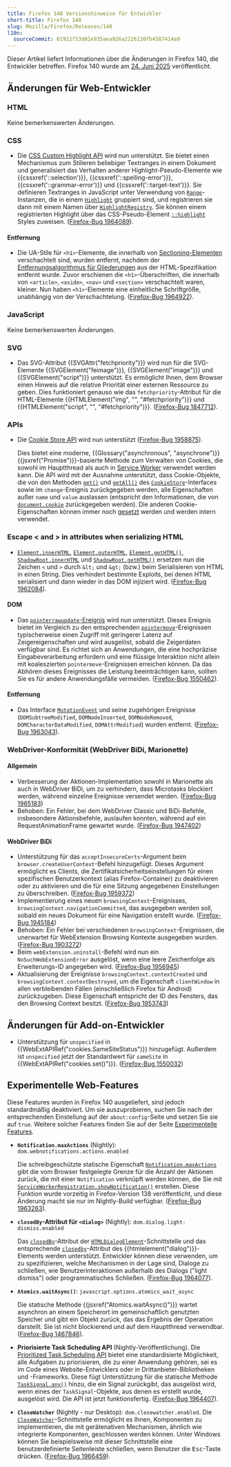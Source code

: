 ```yaml
---
title: Firefox 140 Versionshinweise für Entwickler
short-title: Firefox 140
slug: Mozilla/Firefox/Releases/140
l10n:
  sourceCommit: 61912f53d01e935aea926a2226130fb4587414a9
---
```


Dieser Artikel liefert Informationen über die Änderungen in Firefox 140, die Entwickler betreffen. Firefox 140 wurde am [24. Juni 2025](https://whattrainisitnow.com/release/?version=140) veröffentlicht.

## Änderungen für Web-Entwickler

### HTML

Keine bemerkenswerten Änderungen.

### CSS

- Die [CSS Custom Highlight API](/de/docs/Web/API/CSS_Custom_Highlight_API) wird nun unterstützt. Sie bietet einen Mechanismus zum Stilieren beliebiger Textranges in einem Dokument und generalisiert das Verhalten anderer Highlight-Pseudo-Elemente wie {{cssxref('::selection')}}, {{cssxref('::spelling-error')}}, {{cssxref('::grammar-error')}} und {{cssxref('::target-text')}}.
  Sie definieren Textranges in JavaScript unter Verwendung von [`Range`](/de/docs/Web/API/Range)-Instanzen, die in einem [`Highlight`](/de/docs/Web/API/Highlight) gruppiert sind, und registrieren sie dann mit einem Namen über [`HighlightRegistry`](/de/docs/Web/API/HighlightRegistry).
  Sie können einem registrierten Highlight über das CSS-Pseudo-Element [`::highlight`](/de/docs/Web/CSS/::highlight) Styles zuweisen. ([Firefox-Bug 1964089](https://bugzil.la/1964089)).

#### Entfernung

- Die UA-Stile für `<h1>`-Elemente, die innerhalb von [Sectioning-Elementen](/de/docs/Web/HTML/Guides/Content_categories#sectioning_content) verschachtelt sind, wurden entfernt, nachdem der [Entfernungsalgorithmus für Gliederungen](https://github.com/whatwg/html/pull/7829) aus der HTML-Spezifikation entfernt wurde. Zuvor erschienen die `<h1>`-Überschriften, die innerhalb von `<article>`, `<aside>`, `<nav>` und `<section>` verschachtelt waren, kleiner. Nun haben `<h1>`-Elemente eine einheitliche Schriftgröße, unabhängig von der Verschachtelung. ([Firefox-Bug 1964922](https://bugzil.la/1964922)).

### JavaScript

Keine bemerkenswerten Änderungen.

### SVG

- Das SVG-Attribut {{SVGAttr("fetchpriority")}} wird nun für die SVG-Elemente {{SVGElement("feimage")}}, {{SVGElement("image")}} und {{SVGElement("script")}} unterstützt. Es ermöglicht Ihnen, dem Browser einen Hinweis auf die relative Priorität einer externen Ressource zu geben. Dies funktioniert genauso wie das `fetchpriority`-Attribut für die HTML-Elemente {{HTMLElement("img", "", "#fetchpriority")}} und {{HTMLElement("script", "", "#fetchpriority")}}. ([Firefox-Bug 1847712](https://bugzil.la/1847712)).

### APIs

- Die [Cookie Store API](/de/docs/Web/API/Cookie_Store_API) wird nun unterstützt ([Firefox-Bug 1958875](https://bugzil.la/1958875)).

  Dies bietet eine moderne, {{Glossary("asynchronous", "asynchrone")}} {{jsxref("Promise")}}-basierte Methode zum Verwalten von Cookies, die sowohl im Hauptthread als auch in [Service Worker](/de/docs/Web/API/Service_Worker_API) verwendet werden kann.
  Die API wird mit der Ausnahme unterstützt, dass Cookie-Objekte, die von den Methoden [`get()`](/de/docs/Web/API/CookieStore/get) und [`getAll()`](/de/docs/Web/API/CookieStore/getAll) des [`CookieStore`](/de/docs/Web/API/CookieStore)-Interfaces sowie im `change`-Ereignis zurückgegeben werden, alle Eigenschaften außer `name` und `value` auslassen (entspricht den Informationen, die von [`document.cookie`](/de/docs/Web/API/Document/cookie) zurückgegeben werden). Die anderen Cookie-Eigenschaften können immer noch [gesetzt](/de/docs/Web/API/CookieStore/set) werden und werden intern verwendet.

### Escape < and > in attributes when serializing HTML

- [`Element.innerHTML`](/de/docs/Web/API/Element/innerHTML), [`Element.outerHTML`](/de/docs/Web/API/Element/outerHTML), [`Element.getHTML()`](/de/docs/Web/API/Element/getHTML), [`ShadowRoot.innerHTML`](/de/docs/Web/API/ShadowRoot/innerHTML) und [`ShadowRoot.getHTML()`](/de/docs/Web/API/ShadowRoot/getHTML) ersetzen nun die Zeichen `<` und `>` durch `&lt;` und `&gt;` (bzw.) beim Serialisieren von HTML in einen String. Dies verhindert bestimmte Exploits, bei denen HTML serialisiert und dann wieder in das DOM injiziert wird.
  ([Firefox-Bug 1962084](https://bugzil.la/1962084)).

#### DOM

- Das [`pointerrawupdate`-Ereignis](/de/docs/Web/API/Element/pointerrawupdate_event) wird nun unterstützt.
  Dieses Ereignis bietet im Vergleich zu den entsprechenden [`pointermove`](/de/docs/Web/API/Element/pointermove_event)-Ereignissen typischerweise einen Zugriff mit geringerer Latenz auf Zeigereigenschaften und wird ausgelöst, sobald die Zeigerdaten verfügbar sind.
  Es richtet sich an Anwendungen, die eine hochpräzise Eingabeverarbeitung erfordern und eine flüssige Interaktion nicht allein mit koaleszierten `pointermove`-Ereignissen erreichen können.
  Da das Abhören dieses Ereignisses die Leistung beeinträchtigen kann, sollten Sie es für andere Anwendungsfälle vermeiden.
  ([Firefox-Bug 1550462](https://bugzil.la/1550462)).

#### Entfernung

- Das Interface [`MutationEvent`](/de/docs/Web/API/MutationEvent) und seine zugehörigen Ereignisse (`DOMSubtreeModified`, `DOMNodeInserted`, `DOMNodeRemoved`, `DOMCharacterDataModified`, `DOMAttrModified`) wurden entfernt. ([Firefox-Bug 1963043](https://bugzil.la/1963043)).

### WebDriver-Konformität (WebDriver BiDi, Marionette)

#### Allgemein

- Verbesserung der Aktionen-Implementation sowohl in Marionette als auch in WebDriver BiDi, um zu verhindern, dass Microtasks blockiert werden, während einzelne Ereignisse versendet werden. ([Firefox-Bug 1965183](https://bugzil.la/1965183))
- Behoben: Ein Fehler, bei dem WebDriver Classic und BiDi-Befehle, insbesondere Aktionsbefehle, auslaufen konnten, während auf ein RequestAnimationFrame gewartet wurde. ([Firefox-Bug 1947402](https://bugzil.la/1947402))

#### WebDriver BiDi

- Unterstützung für das `acceptInsecureCerts`-Argument beim `browser.createUserContext`-Befehl hinzugefügt. Dieses Argument ermöglicht es Clients, die Zertifikatsicherheitseinstellungen für einen spezifischen Benutzerkontext (alias Firefox-Container) zu deaktivieren oder zu aktivieren und die für eine Sitzung angegebenen Einstellungen zu überschreiben. ([Firefox-Bug 1959372](https://bugzil.la/1959372))
- Implementierung eines neuen `browsingContext`-Ereignisses, `browsingContext.navigationCommitted`, das ausgegeben werden soll, sobald ein neues Dokument für eine Navigation erstellt wurde. ([Firefox-Bug 1945184](https://bugzil.la/1945184))
- Behoben: Ein Fehler bei verschiedenen `browsingContext`-Ereignissen, die unerwartet für WebExtension Browsing Kontexte ausgegeben wurden. ([Firefox-Bug 1903272](https://bugzil.la/1903272))
- Beim `webExtension.uninstall`-Befehl wird nun ein `NoSuchWebExtensionError` ausgelöst, wenn eine leere Zeichenfolge als Erweiterungs-ID angegeben wird. ([Firefox-Bug 1956945](https://bugzil.la/1956945))
- Aktualisierung der Ereignisse `browsingContext.contextCreated` und `browsingContext.contextDestroyed`, um die Eigenschaft `clientWindow` in allen verbleibenden Fällen (einschließlich Firefox für Android) zurückzugeben. Diese Eigenschaft entspricht der ID des Fensters, das den Browsing Context besitzt. ([Firefox-Bug 1953743](https://bugzil.la/1953743))

## Änderungen für Add-on-Entwickler

- Unterstützung für `unspecified` in {{WebExtAPIRef("cookies.SameSiteStatus")}} hinzugefügt. Außerdem ist `unspecified` jetzt der Standardwert für `sameSite` in {{WebExtAPIRef("cookies.set()")}}. ([Firefox-Bug 1550032](https://bugzil.la/1550032))

## Experimentelle Web-Features

Diese Features wurden in Firefox 140 ausgeliefert, sind jedoch standardmäßig deaktiviert. Um sie auszuprobieren, suchen Sie nach der entsprechenden Einstellung auf der `about:config`-Seite und setzen Sie sie auf `true`. Weitere solcher Features finden Sie auf der Seite [Experimentelle Features](/de/docs/Mozilla/Firefox/Experimental_features).

- **`Notification.maxActions`** (Nightly): `dom.webnotifications.actions.enabled`

  Die schreibgeschützte statische Eigenschaft [`Notification.maxActions`](/de/docs/Web/API/Notification/maxActions_static) gibt die vom Browser festgelegte Grenze für die Anzahl der Aktionen zurück, die mit einer `Notification` verknüpft werden können, die Sie mit [`ServiceWorkerRegistration.showNotification()`](/de/docs/Web/API/ServiceWorkerRegistration/showNotification) erstellen.
  Diese Funktion wurde vorzeitig in Firefox-Version 138 veröffentlicht, und diese Änderung macht sie nur im Nightly-Build verfügbar. ([Firefox-Bug 1963263](https://bugzil.la/1963263)).

- **`closedBy`-Attribut für `<dialog>`** (Nightly): `dom.dialog.light-dismiss.enabled`

  Das [`closedBy`](/de/docs/Web/API/HTMLDialogElement/closedBy)-Attribut der [`HTMLDialogElement`](/de/docs/Web/API/HTMLDialogElement)-Schnittstelle und das entsprechende [`closedby`](/de/docs/Web/HTML/Reference/Elements/dialog#closedby)-Attribut des {{htmlelement("dialog")}}-Elements werden unterstützt.
  Entwickler können diese verwenden, um zu spezifizieren, welche Mechanismen in der Lage sind, Dialoge zu schließen, wie Benutzerinteraktionen außerhalb des Dialogs ("light dismiss") oder programmatisches Schließen.
  ([Firefox-Bug 1964077](https://bugzil.la/1964077)).

- **`Atomics.waitAsync()`**: `javascript.options.atomics_wait_async`

  Die statische Methode {{jsxref("Atomics.waitAsync()")}} wartet asynchron an einem Speicherort im gemeinschaftlich genutzten Speicher und gibt ein Objekt zurück, das das Ergebnis der Operation darstellt.
  Sie ist nicht blockierend und auf dem Hauptthread verwendbar.
  ([Firefox-Bug 1467846](https://bugzil.la/1467846)).

- **Priorisierte Task Scheduling API** (Nightly-Veröffentlichung).
  Die [Prioritized Task Scheduling API](/de/docs/Web/API/Prioritized_Task_Scheduling_API) bietet eine standardisierte Möglichkeit, alle Aufgaben zu priorisieren, die zu einer Anwendung gehören, sei es im Code eines Website-Entwicklers oder in Drittanbieter-Bibliotheken und -Frameworks.
  Diese fügt Unterstützung für die statische Methode [`TaskSignal.any()`](/de/docs/Web/API/TaskSignal/any_static) hinzu, die ein Signal zurückgibt, das ausgelöst wird, wenn eines der `TaskSignal`-Objekte, aus denen es erstellt wurde, ausgelöst wird.
  Die API ist jetzt funktionsfertig.
  ([Firefox-Bug 1964407](https://bugzil.la/1964407)).

- **`CloseWatcher`** (Nightly - nur Desktop): `dom.closewatcher.enabled`.
  Die [`CloseWatcher`](/de/docs/Web/API/CloseWatcher)-Schnittstelle ermöglicht es Ihnen, Komponenten zu implementieren, die mit gerätenativen Mechanismen, ähnlich wie integrierte Komponenten, geschlossen werden können. Unter Windows können Sie beispielsweise mit dieser Schnittstelle eine benutzerdefinierte Seitenleiste schließen, wenn Benutzer die <kbd>Esc</kbd>-Taste drücken. ([Firefox-Bug 1966459](https://bugzil.la/1966459)).

